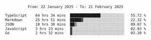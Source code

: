 <div align="center">
<p style="text-align: center;">
<!--START_SECTION:waka-->

```txt
From: 22 January 2025 - To: 21 February 2025

TypeScript    64 hrs 34 mins  ██████████████░░░░░░░░░░░   55.72 %
Markdown      25 hrs 51 mins  █████▓░░░░░░░░░░░░░░░░░░░   22.32 %
JSON          10 hrs 30 mins  ██▒░░░░░░░░░░░░░░░░░░░░░░   09.07 %
JavaScript    3 hrs 23 mins   ▓░░░░░░░░░░░░░░░░░░░░░░░░   02.93 %
Go            2 hrs 32 mins   ▓░░░░░░░░░░░░░░░░░░░░░░░░   02.20 %
```

<!--END_SECTION:waka-->
</p>
</div>

